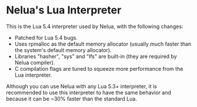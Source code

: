 # Nelua's Lua Interpreter

This is the Lua 5.4 interpreter used by Nelua, with the following changes:

* Patched for Lua 5.4 bugs.
* Uses rpmalloc as the default memory allocator (usually much faster than the system's default memory allocator).
* Libraries "hasher", "sys" and "lfs" are built-in (they are required by Nelua compiler).
* C compilation flags are tuned to squeeze more performance from the Lua interpreter.

Although you can use Nelua with any Lua 5.3+ interpreter,
it is recommended to use this interpreter to have the same behavior
and because it can be ~30% faster than the standard Lua.
